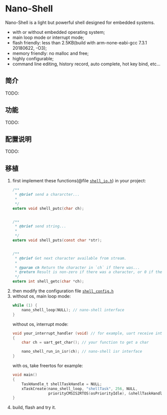 # Nano-Shell

Nano-Shell is a light but powerful shell designed for embedded systems.

- with or without embedded operating system;
- main loop mode or interrupt mode;
- flash friendly: less than 2.5KB(build with arm-none-eabi-gcc 7.3.1 20180622, -O3);
- memory friendly: no malloc and free;
- highly configurable;
- command line editing, history record, auto complete, hot key bind, etc...


## 简介
TODO:

## 功能
TODO:

## 配置说明
TODO:

## 移植

1. first implement these functions(@file [`shell_io.h`](/shell_io.h)) in your project:
   ```c
   /**
    * @brief send a chararcter...
    *
    */
   extern void shell_putc(char ch);


   /**
    * @brief send string...
    *
    */
   extern void shell_puts(const char *str);


   /**
    * @brief Get next character available from stream.
    *
    * @param ch Return the character in `ch` if there was...
    * @return Result is non-zero if there was a character, or 0 if there wasn't.
    */
   extern int shell_getc(char *ch);
   ```
2. then modify the configuration file [`shell_config.h`](/shell_config.h)
3. without os, main loop mode:
   ```c
   while (1) {
       nano_shell_loop(NULL); // nano-shell interface
   }
   ```
   without os, interrupt mode:
   ```c
   void your_interrupt_handler (void) // for example, uart receive interrupt handler
   {
       char ch = uart_get_char(); // your function to get a char

       nano_shell_run_in_isr(ch); // nano-shell isr interface
   }
   ```
   with os, take freertos for example:
   ```c
   void main()
   {
       TaskHandle_t shellTaskHandle = NULL;
       xTaskCreate(nano_shell_loop, "shellTask", 256, NULL,
                   priorityCMSIS2RTOS(osPriorityIdle), &shellTaskHandle);
   }
   ```
4. build, flash and try it.
